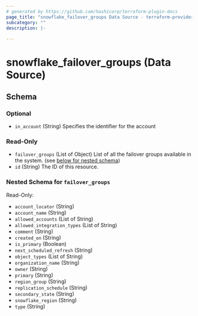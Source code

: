 ```yaml
---
# generated by https://github.com/hashicorp/terraform-plugin-docs
page_title: "snowflake_failover_groups Data Source - terraform-provider-snowflake"
subcategory: ""
description: |-
  
---
```


# snowflake_failover_groups (Data Source)





<!-- schema generated by tfplugindocs -->
## Schema

### Optional

- `in_account` (String) Specifies the identifier for the account

### Read-Only

- `failover_groups` (List of Object) List of all the failover groups available in the system. (see [below for nested schema](#nestedatt--failover_groups))
- `id` (String) The ID of this resource.

<a id="nestedatt--failover_groups"></a>
### Nested Schema for `failover_groups`

Read-Only:

- `account_locator` (String)
- `account_name` (String)
- `allowed_accounts` (List of String)
- `allowed_integration_types` (List of String)
- `comment` (String)
- `created_on` (String)
- `is_primary` (Boolean)
- `next_scheduled_refresh` (String)
- `object_types` (List of String)
- `organization_name` (String)
- `owner` (String)
- `primary` (String)
- `region_group` (String)
- `replication_schedule` (String)
- `secondary_state` (String)
- `snowflake_region` (String)
- `type` (String)
